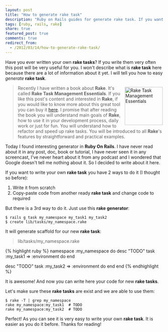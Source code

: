 ```yaml
---
layout: post
title: "How to generate rake task"
description: "Ruby on Rails guides for generate rake task. If you want to write new rake task you can use rails generate task generator. It is Ruby On Rails generator which generates scaffold for the rake task"
tags: [ruby, rails, rake]
share: true
featured_post: true
comments: true
redirect_from:
  - /2012/03/14/how-to-generate-rake-task/
---
```



Have you ever written your own __rake tasks__? If you write them very often this post will be very useful for you. I won't describe what is __rake task__ here because there are a lot of information about it yet. I will tell you how to easy _generate_ __rake task__.


<a onclick="_gaq.push(['_trackEvent', 'Reference', 'Packt', '#rake-task-management-essentials']);" href="https://www.packtpub.com/product/rake-task-management-essentials/9781783280773?_ga=2.19088061.400786981.1668522155-1689462152.1668522155" target="_blank">
  <img src="/images/rake_book.jpg" alt="Rake Task Management Essentials" align="right" vspace="5" hspace="5" width="120"/>
</a>

> Recently I have written a book about **Rake**. It's called **Rake Task Management Essentials**. If you like this post's content and interested in **Rake**, if you would like to know more about this great tool you can buy it [here](https://www.packtpub.com/product/rake-task-management-essentials/9781783280773?_ga=2.19088061.400786981.1668522155-1689462152.1668522155). I promise that after reading the book you will understand main goals of **Rake**, how to use it in your development process, daily work or just for fun. You will understand how to refactor and speed up rake tasks. You will be introduced to all **Rake**'s features by straightforward and practical examples.


Today I found interesting generator in __Ruby On Rails__. I have never read about it in any post, doc, book or tutorial, I have never seen it in any screencast, I've never heart about it from any podcast and I wondered that Google doesn't tell me nothing about it. So I decided to write about it here.

If you want to write your own __rake task__ you have 2 ways to do it (I thought so before):

1. Write it from scratch
2. Copy-paste code from another ready __rake task__ and change code to required

But there is a 3rd way to do it. Just use this __rake generator__:

	$ rails g task my_namespace my_task1 my_task2
	$ create lib/tasks/my_namespace.rake

It will generate scaffold for our new __rake task__:
>lib/tasks/my_namespace.rake

{% highlight ruby %}
namespace :my_namespace do
  desc "TODO"
  task :my_task1 => :environment do
  end

  desc "TODO"
  task :my_task2 => :environment do
  end
end
{% endhighlight %}

It is awesome! And now you can write here your code for new __rake tasks__.

Let's make sure these __rake tasks__ are exist and we are able to use them:

	$ rake -T | grep my_namespace
	rake my_namespace:my_task1  # TODO
	rake my_namespace:my_task2  # TODO

Perfect! As you can see it is very easy to write your own __rake task__. It is easier as you do it before. Thanks for reading!

